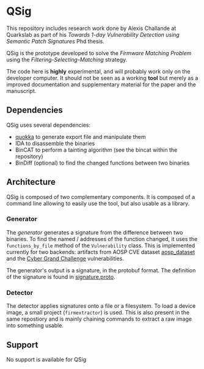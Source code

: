 # QSig

This repository includes research work done by Alexis Challande at Quarkslab as part of his
*Towards 1-day Vulnerability Detection using Semantic Patch Signatures* Phd thesis.

QSig is the prototype developed to solve the _Firmware Matching Problem_ using
the _Filtering-Selecting-Matching_ strategy.

The code here is **highly** experimental, and will probably work only on the
developer computer. It should not be seen as a working **tool** but merely as a
improved documentation and supplementary material for the paper and the
manuscript.

## Dependencies

QSig uses several dependencies:

* [quokka](https://github.com/quarkslab/quokka) to generate export file and
  manipulate them
* IDA to disassemble the binaries
* BinCAT to perform a tainting algorithm (see the bincat within the repository)
* BinDiff (optional) to find the changed functions between two binaries

## Architecture

QSig is composed of two complementary components.
It is composed of a command line allowing to easily use the tool, but also
usable as a library.

### Generator

The _generator_ generates a signature from the difference between two binaries.
To find the named / addresses of the function changed, it uses the
`functions_by_file` method of the `Vulnerability` class. This is implemented
currently for two backends: artifacts from AOSP CVE dataset
[aosp_dataset](https://github.com/quarkslab/aosp_dataset) and the [Cyber Grand Challenge](https://www.darpa.mil/program/cyber-grand-challenge) vulnerabilities.

The generator's output is a signature, in the protobuf format.
The definition of the signature is found in [signature.proto](qsig/signature.proto).

### Detector

The detector applies signatures onto a file or a filesystem.
To load a device image, a small project (`firmextractor`) is used. This is also
present in the same repostiory and is mainly chaining commands to extract a raw
image into something usable.

## Support

No support is available for QSig
